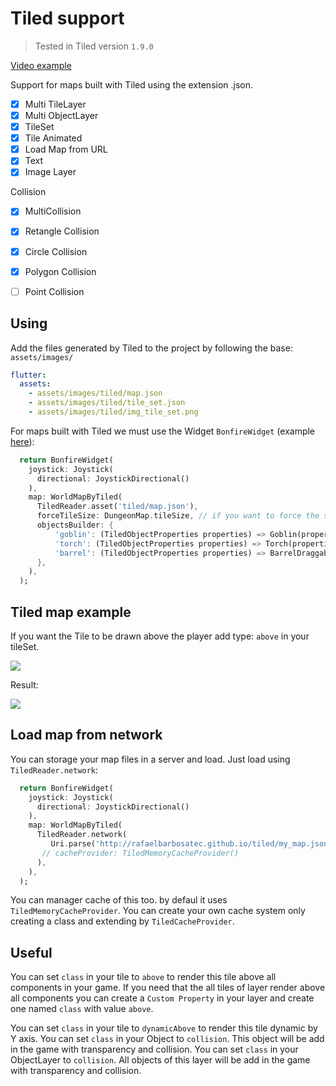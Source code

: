 # Tiled support
> Tested in Tiled version `1.9.0`

[Video example](https://www.youtube.com/watch?v=hVCmLqZ0JVw)

Support for maps built with Tiled using the extension .json.

- [x] Multi TileLayer
- [x] Multi ObjectLayer
- [x] TileSet
- [x] Tile Animated
- [x] Load Map from URL
- [x] Text
- [x] Image Layer

Collision
   - [x] MultiCollision
   - [x] Retangle Collision
   - [x] Circle Collision
   - [x] Polygon Collision
   - [ ] Point Collision


## Using

Add the files generated by Tiled to the project by following the base: `assets/images/`

```yaml
flutter:
  assets:
    - assets/images/tiled/map.json
    - assets/images/tiled/tile_set.json
    - assets/images/tiled/img_tile_set.png
```

For maps built with Tiled we must use the Widget `BonfireWidget` (example [here](doc/getting-started?id=creating-your-map)):

```dart
  return BonfireWidget(
    joystick: Joystick(
      directional: JoystickDirectional()
    ),
    map: WorldMapByTiled(
      TiledReader.asset('tiled/map.json'),
      forceTileSize: DungeonMap.tileSize, // if you want to force the size of the Tile to be larger or smaller than the original
      objectsBuilder: {
          'goblin': (TiledObjectProperties properties) => Goblin(properties.position),
          'torch': (TiledObjectProperties properties) => Torch(properties.position),
          'barrel': (TiledObjectProperties properties) => BarrelDraggable(properties.position,),
      },
    ),
  );
```

## Tiled map example

If you want the Tile to be drawn above the player add type: `above` in your tileSet.

![](../../_media/print_exemplo_tiled.png)

Result:

![](../../_media/print_result_tiled.png)


## Load map from network

You can storage your map files in a server and load. Just load using `TiledReader.network`:

```dart
  return BonfireWidget(
    joystick: Joystick(
      directional: JoystickDirectional()
    ),
    map: WorldMapByTiled(
      TiledReader.network(
         Uri.parse('http://rafaelbarbosatec.github.io/tiled/my_map.json'),
       // cacheProvider: TiledMemoryCacheProvider()
      ),
    ),
  );
```


You can manager cache of this too. by defaul it uses `TiledMemoryCacheProvider`. You can create your own cache system only creating a class and extending by `TiledCacheProvider`.

## Useful

You can set `class` in your tile to `above` to render this tile above all components in your game. 
If you need that the all tiles of layer render above all components you can create a `Custom Property` in your layer and create one named `class` with value `above`.

You can set `class` in your tile to `dynamicAbove` to render this tile dynamic by Y axis.
You can set `class` in your Object to `collision`. This object will be add in the game with transparency and collision.
You can set `class` in your ObjectLayer to `collision`. All objects of this layer will be add in the game with transparency and collision.